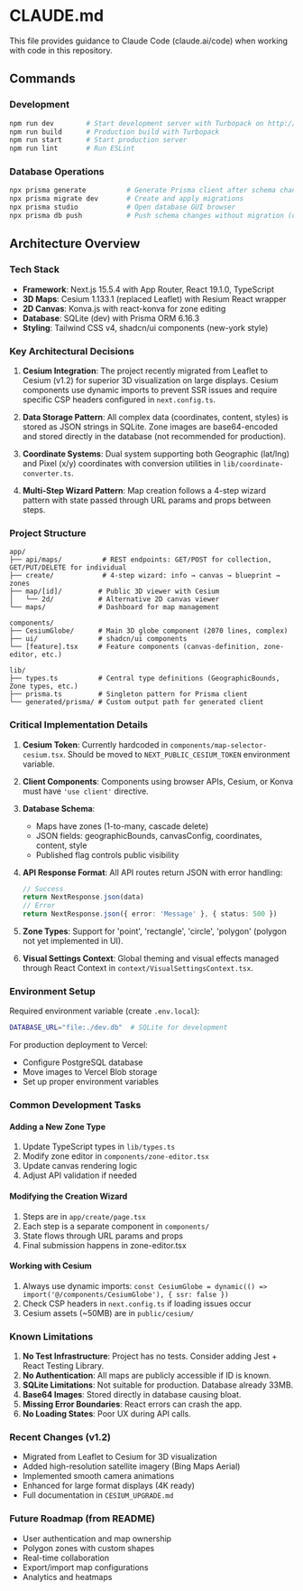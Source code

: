 # CLAUDE.md

This file provides guidance to Claude Code (claude.ai/code) when working with code in this repository.

## Commands

### Development
```bash
npm run dev        # Start development server with Turbopack on http://localhost:3000
npm run build      # Production build with Turbopack
npm run start      # Start production server
npm run lint       # Run ESLint
```

### Database Operations
```bash
npx prisma generate          # Generate Prisma client after schema changes
npx prisma migrate dev       # Create and apply migrations
npx prisma studio            # Open database GUI browser
npx prisma db push           # Push schema changes without migration (development only)
```

## Architecture Overview

### Tech Stack
- **Framework**: Next.js 15.5.4 with App Router, React 19.1.0, TypeScript
- **3D Maps**: Cesium 1.133.1 (replaced Leaflet) with Resium React wrapper
- **2D Canvas**: Konva.js with react-konva for zone editing
- **Database**: SQLite (dev) with Prisma ORM 6.16.3
- **Styling**: Tailwind CSS v4, shadcn/ui components (new-york style)

### Key Architectural Decisions

1. **Cesium Integration**: The project recently migrated from Leaflet to Cesium (v1.2) for superior 3D visualization on large displays. Cesium components use dynamic imports to prevent SSR issues and require specific CSP headers configured in `next.config.ts`.

2. **Data Storage Pattern**: All complex data (coordinates, content, styles) is stored as JSON strings in SQLite. Zone images are base64-encoded and stored directly in the database (not recommended for production).

3. **Coordinate Systems**: Dual system supporting both Geographic (lat/lng) and Pixel (x/y) coordinates with conversion utilities in `lib/coordinate-converter.ts`.

4. **Multi-Step Wizard Pattern**: Map creation follows a 4-step wizard pattern with state passed through URL params and props between steps.

### Project Structure

```
app/
├── api/maps/          # REST endpoints: GET/POST for collection, GET/PUT/DELETE for individual
├── create/            # 4-step wizard: info → canvas → blueprint → zones
├── map/[id]/         # Public 3D viewer with Cesium
│   └── 2d/           # Alternative 2D canvas viewer
└── maps/             # Dashboard for map management

components/
├── CesiumGlobe/      # Main 3D globe component (2070 lines, complex)
├── ui/               # shadcn/ui components
└── [feature].tsx     # Feature components (canvas-definition, zone-editor, etc.)

lib/
├── types.ts          # Central type definitions (GeographicBounds, Zone types, etc.)
├── prisma.ts         # Singleton pattern for Prisma client
└── generated/prisma/ # Custom output path for generated client
```

### Critical Implementation Details

1. **Cesium Token**: Currently hardcoded in `components/map-selector-cesium.tsx`. Should be moved to `NEXT_PUBLIC_CESIUM_TOKEN` environment variable.

2. **Client Components**: Components using browser APIs, Cesium, or Konva must have `'use client'` directive.

3. **Database Schema**:
   - Maps have zones (1-to-many, cascade delete)
   - JSON fields: geographicBounds, canvasConfig, coordinates, content, style
   - Published flag controls public visibility

4. **API Response Format**: All API routes return JSON with error handling:
   ```typescript
   // Success
   return NextResponse.json(data)
   // Error
   return NextResponse.json({ error: 'Message' }, { status: 500 })
   ```

5. **Zone Types**: Support for 'point', 'rectangle', 'circle', 'polygon' (polygon not yet implemented in UI).

6. **Visual Settings Context**: Global theming and visual effects managed through React Context in `context/VisualSettingsContext.tsx`.

### Environment Setup

Required environment variable (create `.env.local`):
```bash
DATABASE_URL="file:./dev.db"  # SQLite for development
```

For production deployment to Vercel:
- Configure PostgreSQL database
- Move images to Vercel Blob storage
- Set up proper environment variables

### Common Development Tasks

#### Adding a New Zone Type
1. Update TypeScript types in `lib/types.ts`
2. Modify zone editor in `components/zone-editor.tsx`
3. Update canvas rendering logic
4. Adjust API validation if needed

#### Modifying the Creation Wizard
1. Steps are in `app/create/page.tsx`
2. Each step is a separate component in `components/`
3. State flows through URL params and props
4. Final submission happens in zone-editor.tsx

#### Working with Cesium
1. Always use dynamic imports: `const CesiumGlobe = dynamic(() => import('@/components/CesiumGlobe'), { ssr: false })`
2. Check CSP headers in `next.config.ts` if loading issues occur
3. Cesium assets (~50MB) are in `public/cesium/`

### Known Limitations

1. **No Test Infrastructure**: Project has no tests. Consider adding Jest + React Testing Library.
2. **No Authentication**: All maps are publicly accessible if ID is known.
3. **SQLite Limitations**: Not suitable for production. Database already 33MB.
4. **Base64 Images**: Stored directly in database causing bloat.
5. **Missing Error Boundaries**: React errors can crash the app.
6. **No Loading States**: Poor UX during API calls.

### Recent Changes (v1.2)

- Migrated from Leaflet to Cesium for 3D visualization
- Added high-resolution satellite imagery (Bing Maps Aerial)
- Implemented smooth camera animations
- Enhanced for large format displays (4K ready)
- Full documentation in `CESIUM_UPGRADE.md`

### Future Roadmap (from README)

- User authentication and map ownership
- Polygon zones with custom shapes
- Real-time collaboration
- Export/import map configurations
- Analytics and heatmaps